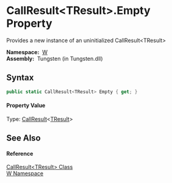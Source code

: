 CallResult&lt;TResult>.Empty Property
=====================================
   Provides a new instance of an uninitialized CallResult&lt;TResult>

  **Namespace:**  [W][1]  
  **Assembly:**  Tungsten (in Tungsten.dll)

Syntax
------

```csharp
public static CallResult<TResult> Empty { get; }
```

#### Property Value
Type: [CallResult][2]&lt;[TResult][2]>

See Also
--------

#### Reference
[CallResult&lt;TResult> Class][2]  
[W Namespace][1]  

[1]: ../README.md
[2]: README.md
